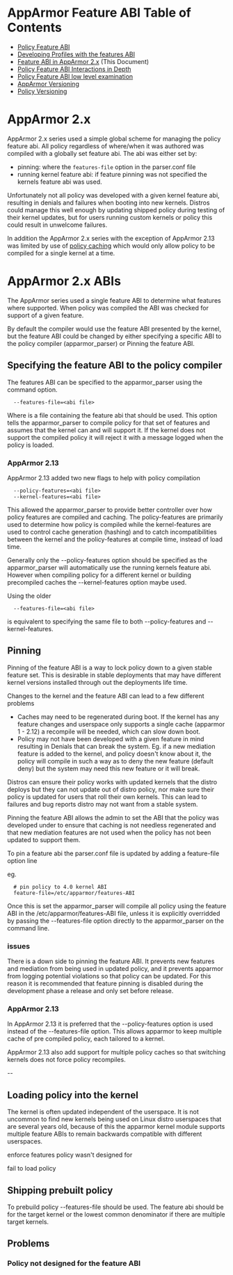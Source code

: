 # AppArmor Feature ABI Table of Contents
 - [Policy Feature ABI](AppArmorpolicyfeaturesabi)
 - [Developing Profiles with the features ABI](AppArmorpolicyfeaturesDev)
 - [Feature ABI in AppArmor 2.x](AppArmor2FeatureABI) (This Document)
 - [Policy Feature ABI Interactions in Depth](AppArmorFeatureABIinteractions)
 - [Policy Feature ABI low level examination](AppArmorFeatureABI)
 - [AppArmor Versioning](Apparmorversioning)
 - [Policy Versioning](AppArmorpolicyversioning)

# AppArmor 2.x

AppArmor 2.x series used a simple global scheme for managing the policy feature abi. All policy regardless of where/when it was authored was compiled with a globally set feature abi. The abi was either set by:
- pinning: where the ```features-file``` option in the parser.conf file
- running kernel feature abi: if feature pinning was not specified the kernels feature abi was used.

Unfortunately not all policy was developed with a given kernel feature abi, resulting in denials and failures when booting into new kernels. Distros could manage this well enough by updating shipped policy during testing of their kernel updates, but for users running custom kernels or policy this could result in unwelcome failures.

In addition the AppArmor 2.x series with the exception of AppArmor 2.13 was limited by use of [policy caching](Apparmorpolicycache) which would only allow policy to be compiled for a single kernel at a time.

# AppArmor 2.x ABIs

The AppArmor series used a single feature ABI to determine what features where supported. When policy was compiled the ABI was checked for support of a given feature.

By default the compiler would use the feature ABI presented by the kernel, but the feature ABI could be changed by either specifying a specific ABI to the policy compiler (apparmor_parser) or Pinning the feature ABI.

## Specifying the feature ABI to the policy compiler

The features ABI can be specified to the apparmor_parser using the command option. 

```
  --features-file=<abi file>
```

Where <abi file> is a file containing the feature abi that should be used. This option tells the apparmor_parser to compile policy for that set of features and assumes that the kernel can and will support it. If the kernel does not support the compiled policy it will reject it with a message logged when the policy is loaded.

### AppArmor 2.13

AppArmor 2.13 added two new flags to help with policy compilation

```
  --policy-features=<abi file>
  --kernel-features=<abi file>
```

This allowed the apparmor_parser to provide better controller over how policy features are compiled and caching. The policy-features are primarily used to determine how policy is compiled while the kernel-features are used to control cache generation (hashing) and to catch incompatibilities between the kernel and the policy-features at compile time, instead of load time.

Generally only the --policy-features option should be specified as the apparmor_parser will automatically use the running kernels feature abi. However when compiling policy for a different kernel or building precompiled caches the --kernel-features option maybe used.

Using the older

```
  --features-file=<abi file>
```
is equivalent to specifying the same file to both --policy-features and --kernel-features.


## Pinning

Pinning of the feature ABI is a way to lock policy down to a given stable feature set. This is desirable in stable deployments that may have different kernel versions installed through out the deployments life time.

Changes to the kernel and the feature ABI can lead to a few different problems
- Caches may need to be regenerated during boot. If the kernel has any feature changes and userspace only supports a single cache (apparmor 1 - 2.12) a recompile will be needed, which can slow down boot.
- Policy may not have been developed with a given feature in mind resulting in Denials that can break the system. Eg. if a new mediation feature is added to the kernel, and policy doesn't know about it, the policy will compile in such a way as to deny the new feature (default deny) but the system may need this new feature or it will break.

Distros can ensure their policy works with updated kernels that the distro deploys but they can not update out of distro policy, nor make sure their policy is updated for users that roll their own kernels. This can lead to failures and bug reports distro may not want from a stable system.

Pinning the feature ABI allows the admin to set the ABI that the policy was developed under to ensure that caching is not needless regenerated and that new mediation features are not used when the policy has not been updated to support them.

To pin a feature abi the parser.conf file is updated by adding a feature-file option line

eg.
```
  # pin policy to 4.0 kernel ABI
  feature-file=/etc/apparmor/features-ABI
```

Once this is set the apparmor_parser will compile all policy using the feature ABI in the /etc/apparmor/features-ABI file, unless it is explicitly overridded by passing the --features-file option directly to the apparmor_parser on the command line.

### issues

There is a down side to pinning the feature ABI. It prevents new features and mediation from being used in updated policy, and it prevents apparmor from logging potential violations so that policy can be updated. For this reason it is recommended that feature pinning is disabled during the development phase a release and only set before release.

### AppArmor 2.13

In AppArmor 2.13 it is preferred that the --policy-features option is used instead of the --features-file option. This allows apparmor to keep multiple cache of pre compiled policy, each tailored to a kernel.

AppArmor 2.13 also add support for multiple policy caches so that switching kernels does not force policy recompiles.

--
## Loading policy into the kernel

The kernel is often updated independent of the userspace. It is not uncommon to find new kernels being used on Linux distro userspaces that are several years old, because of this the apparmor kernel module supports multiple feature ABIs to remain backwards compatible with different userspaces.


enforce features policy wasn't designed for

fail to load policy

## Shipping prebuilt policy

To prebuild policy --features-file should be used. The feature abi should be for the target kernel or the lowest common denominator if there are multiple target kernels.


## Problems

### Policy not designed for the feature ABI
